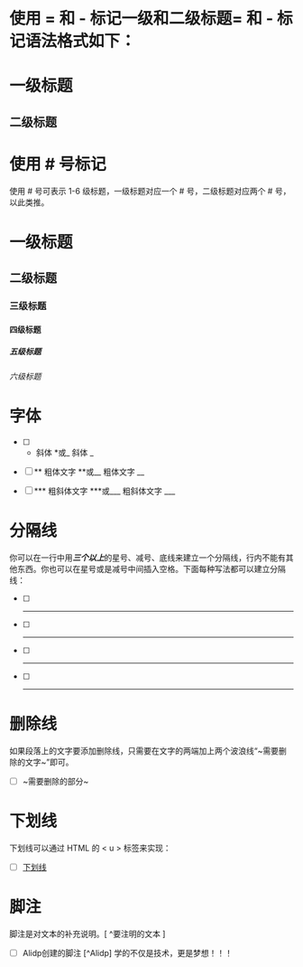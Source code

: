 # 使用 = 和 - 标记一级和二级标题= 和 - 标记语法格式如下：

   一级标题
   =================

   二级标题
   -----------------

# 使用 # 号标记
   使用 # 号可表示 1-6 级标题，一级标题对应一个 # 号，二级标题对应两个 # 号，以此类推。
  # 一级标题
  ## 二级标题
  ### 三级标题
  #### 四级标题
  ##### 五级标题
  ###### 六级标题

# 字体
- [ ] * 斜体 *或_ 斜体 _

- [ ] ** 粗体文字 **或__ 粗体文字 __

- [ ] *** 粗斜体文字 ***或___ 粗斜体文字 ___


# 分隔线

   你可以在一行中用***三个以上***的星号、减号、底线来建立一个分隔线，行内不能有其他东西。你也可以在星号或是减号中间插入空格。下面每种写法都可以建立分隔线：
   - [ ] ***
   - [ ] * * *
   - [ ] - - -
   - [ ] ___  

# 删除线

如果段落上的文字要添加删除线，只需要在文字的两端加上两个波浪线“~需要删除的文字~”即可。
- [ ] ~需要删除的部分~

# 下划线

下划线可以通过 HTML 的 < u > 标签来实现：
- [ ] <u>下划线</u>

# 脚注

脚注是对文本的补充说明。[ ^要注明的文本 ]
- [ ] Alidp创建的脚注
 [^Alidp] 学的不仅是技术，更是梦想！！！
    